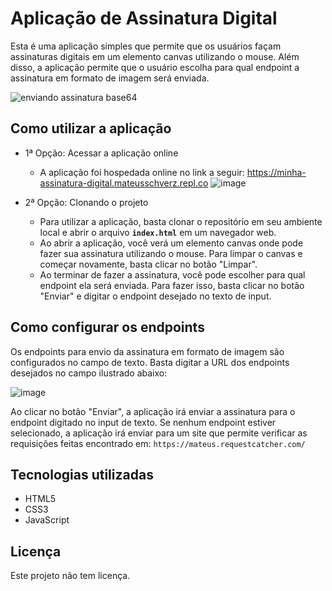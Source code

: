  # **Aplicação de Assinatura Digital**

Esta é uma aplicação simples que permite que os usuários façam assinaturas digitais em um elemento canvas utilizando o mouse. Além disso, a aplicação permite que o usuário escolha para qual endpoint a assinatura em formato de imagem será enviada.

![enviando assinatura base64](https://github.com/matefs/MINHA-ASSINATURA-DIGITAL/assets/30128774/0fb5d703-7b4f-4d13-b8e6-e2183c63df6a)


## **Como utilizar a aplicação**

- 1ª Opção: Acessar a aplicação online

  - A aplicação foi hospedada online no link a seguir: https://minha-assinatura-digital.mateusschverz.repl.co
![image](https://user-images.githubusercontent.com/30128774/232161922-f6bbcc2e-6910-4f70-b0cb-5c228a86f0d2.png)
 

- 2ª Opção: Clonando o projeto
  - Para utilizar a aplicação, basta clonar o repositório em seu ambiente local e abrir o arquivo **`index.html`** em um navegador web.
  - Ao abrir a aplicação, você verá um elemento canvas onde pode fazer sua assinatura utilizando o mouse. Para limpar o canvas e começar novamente, basta clicar no botão "Limpar".
  - Ao terminar de fazer a assinatura, você pode escolher para qual endpoint ela será enviada. Para fazer isso, basta clicar no botão "Enviar" e digitar o endpoint desejado no texto de input.

## **Como configurar os endpoints**

Os endpoints para envio da assinatura em formato de imagem são configurados no campo de texto. Basta digitar a URL dos endpoints desejados no campo ilustrado abaixo: 

![image](https://user-images.githubusercontent.com/30128774/232162896-353194ce-1164-4410-82ea-9be7477113f2.png)

 

Ao clicar no botão "Enviar", a aplicação irá enviar a assinatura para o endpoint digitado no input de texto. Se nenhum endpoint estiver selecionado, a aplicação irá enviar para um site que permite verificar as requisições feitas encontrado em: `https://mateus.requestcatcher.com/`

## **Tecnologias utilizadas**

- HTML5
- CSS3
- JavaScript

## **Licença**

Este projeto não tem licença. 
